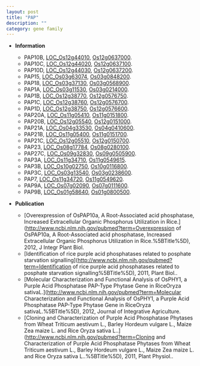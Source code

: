 ```yaml
---
layout: post
title: "PAP"
description: ""
category: gene family
---
```


* **Information**  
    + PAP10B, [LOC_Os12g44010](http://rice.uga.edu/cgi-bin/ORF_infopage.cgi?orf=LOC_Os12g44010), [Os12g0637000](https://rapdb.dna.affrc.go.jp/locus/?name=Os12g0637000).
    + PAP10C, [LOC_Os12g44020](http://rice.uga.edu/cgi-bin/ORF_infopage.cgi?orf=LOC_Os12g44020), [Os12g0637100](https://rapdb.dna.affrc.go.jp/locus/?name=Os12g0637100).
    + PAP10D, [LOC_Os12g44030](http://rice.uga.edu/cgi-bin/ORF_infopage.cgi?orf=LOC_Os12g44030), [Os12g0637200](https://rapdb.dna.affrc.go.jp/locus/?name=Os12g0637200).
    + PAP15, [LOC_Os03g63074](http://rice.uga.edu/cgi-bin/ORF_infopage.cgi?orf=LOC_Os03g63074), [Os03g0848200](https://rapdb.dna.affrc.go.jp/locus/?name=Os03g0848200).
    + PAP18, [LOC_Os03g37130](http://rice.uga.edu/cgi-bin/ORF_infopage.cgi?orf=LOC_Os03g37130), [Os03g0568900](https://rapdb.dna.affrc.go.jp/locus/?name=Os03g0568900).
    + PAP1A, [LOC_Os03g11530](http://rice.uga.edu/cgi-bin/ORF_infopage.cgi?orf=LOC_Os03g11530), [Os03g0214000](https://rapdb.dna.affrc.go.jp/locus/?name=Os03g0214000).
    + PAP1B, [LOC_Os12g38770](http://rice.uga.edu/cgi-bin/ORF_infopage.cgi?orf=LOC_Os12g38770), [Os12g0576750](https://rapdb.dna.affrc.go.jp/locus/?name=Os12g0576750).
    + PAP1C, [LOC_Os12g38760](http://rice.uga.edu/cgi-bin/ORF_infopage.cgi?orf=LOC_Os12g38760), [Os12g0576700](https://rapdb.dna.affrc.go.jp/locus/?name=Os12g0576700).
    + PAP1D, [LOC_Os12g38750](http://rice.uga.edu/cgi-bin/ORF_infopage.cgi?orf=LOC_Os12g38750), [Os12g0576600](https://rapdb.dna.affrc.go.jp/locus/?name=Os12g0576600).
    + PAP20A, [LOC_Os11g05410](http://rice.uga.edu/cgi-bin/ORF_infopage.cgi?orf=LOC_Os11g05410), [Os11g0151800](https://rapdb.dna.affrc.go.jp/locus/?name=Os11g0151800).
    + PAP20B, [LOC_Os12g05540](http://rice.uga.edu/cgi-bin/ORF_infopage.cgi?orf=LOC_Os12g05540), [Os12g0151000](https://rapdb.dna.affrc.go.jp/locus/?name=Os12g0151000).
    + PAP21A, [LOC_Os04g33530](http://rice.uga.edu/cgi-bin/ORF_infopage.cgi?orf=LOC_Os04g33530), [Os04g0410600](https://rapdb.dna.affrc.go.jp/locus/?name=Os04g0410600).
    + PAP21B, [LOC_Os11g05400](http://rice.uga.edu/cgi-bin/ORF_infopage.cgi?orf=LOC_Os11g05400), [Os11g0151700](https://rapdb.dna.affrc.go.jp/locus/?name=Os11g0151700).
    + PAP21C, [LOC_Os12g05510](http://rice.uga.edu/cgi-bin/ORF_infopage.cgi?orf=LOC_Os12g05510), [Os12g0150700](https://rapdb.dna.affrc.go.jp/locus/?name=Os12g0150700).
    + PAP23, [LOC_Os08g17784](http://rice.uga.edu/cgi-bin/ORF_infopage.cgi?orf=LOC_Os08g17784), [Os08g0280100](https://rapdb.dna.affrc.go.jp/locus/?name=Os08g0280100).
    + PAP27C, [LOC_Os09g32830](http://rice.uga.edu/cgi-bin/ORF_infopage.cgi?orf=LOC_Os09g32830), [Os09g0505900](https://rapdb.dna.affrc.go.jp/locus/?name=Os09g0505900).
    + PAP3A, [LOC_Os11g34710](http://rice.uga.edu/cgi-bin/ORF_infopage.cgi?orf=LOC_Os11g34710), [Os11g0549615](https://rapdb.dna.affrc.go.jp/locus/?name=Os11g0549615).
    + PAP3B, [LOC_Os10g02750](http://rice.uga.edu/cgi-bin/ORF_infopage.cgi?orf=LOC_Os10g02750), [Os10g0116800](https://rapdb.dna.affrc.go.jp/locus/?name=Os10g0116800).
    + PAP3C, [LOC_Os03g13540](http://rice.uga.edu/cgi-bin/ORF_infopage.cgi?orf=LOC_Os03g13540), [Os03g0238600](https://rapdb.dna.affrc.go.jp/locus/?name=Os03g0238600).
    + PAP7, [LOC_Os11g34720](http://rice.uga.edu/cgi-bin/ORF_infopage.cgi?orf=LOC_Os11g34720), [Os11g0549620](https://rapdb.dna.affrc.go.jp/locus/?name=Os11g0549620).
    + PAP9A, [LOC_Os07g02090](http://rice.uga.edu/cgi-bin/ORF_infopage.cgi?orf=LOC_Os07g02090), [Os07g0111600](https://rapdb.dna.affrc.go.jp/locus/?name=Os07g0111600).
    + PAP9B, [LOC_Os01g58640](http://rice.uga.edu/cgi-bin/ORF_infopage.cgi?orf=LOC_Os01g58640), [Os01g0800500](https://rapdb.dna.affrc.go.jp/locus/?name=Os01g0800500).

* **Publication**  
    + [Overexpression of OsPAP10a, A Root-Associated acid phosphatase, Increased Extracellular Organic Phosphorus Utilization in Rice.](http://www.ncbi.nlm.nih.gov/pubmed?term=Overexpression of OsPAP10a, A Root-Associated acid phosphatase, Increased Extracellular Organic Phosphorus Utilization in Rice.%5BTitle%5D), 2012, J Integr Plant Biol.
    + [Identification of rice purple acid phosphatases related to posphate starvation signalling](http://www.ncbi.nlm.nih.gov/pubmed?term=Identification of rice purple acid phosphatases related to posphate starvation signalling%5BTitle%5D), 2011, Plant Biol..
    + [Molecular Characterization and Functional Analysis of OsPHY1, a Purple Acid Phosphatase PAP-Type Phytase Gene in RiceOryza sativaL.](http://www.ncbi.nlm.nih.gov/pubmed?term=Molecular Characterization and Functional Analysis of OsPHY1, a Purple Acid Phosphatase PAP-Type Phytase Gene in RiceOryza sativaL.%5BTitle%5D), 2012, Journal of Integrative Agriculture.
    + [Cloning and Characterization of Purple Acid Phosphatase Phytases from Wheat Triticum aestivum L., Barley Hordeum vulgare L., Maize Zea maize L. and Rice Oryza sativa L..](http://www.ncbi.nlm.nih.gov/pubmed?term=Cloning and Characterization of Purple Acid Phosphatase Phytases from Wheat Triticum aestivum L., Barley Hordeum vulgare L., Maize Zea maize L. and Rice Oryza sativa L..%5BTitle%5D), 2011, Plant Physiol..


